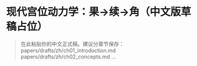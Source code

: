 # 现代宫位动力学：果→续→角（中文版草稿占位）

> 在此粘贴你的中文正式稿。建议分章节保存：
> papers/drafts/zh/ch01_introduction.md
> papers/drafts/zh/ch02_concepts.md
> …
